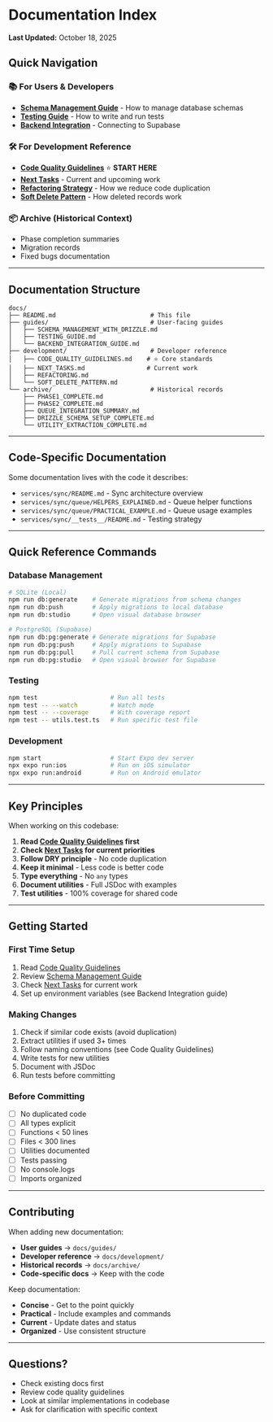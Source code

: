 # Documentation Index

**Last Updated:** October 18, 2025

## Quick Navigation

### 📚 For Users & Developers
- **[Schema Management Guide](guides/SCHEMA_MANAGEMENT_WITH_DRIZZLE.md)** - How to manage database schemas
- **[Testing Guide](guides/TESTING_GUIDE.md)** - How to write and run tests
- **[Backend Integration](guides/BACKEND_INTEGRATION_GUIDE.md)** - Connecting to Supabase

### 🛠️ For Development Reference
- **[Code Quality Guidelines](development/CODE_QUALITY_GUIDELINES.md)** ⭐ **START HERE**
- **[Next Tasks](development/NEXT_TASKS.md)** - Current and upcoming work
- **[Refactoring Strategy](development/REFACTORING.md)** - How we reduce code duplication
- **[Soft Delete Pattern](development/SOFT_DELETE_PATTERN.md)** - How deleted records work

### 📦 Archive (Historical Context)
- Phase completion summaries
- Migration records
- Fixed bugs documentation

---

## Documentation Structure

```
docs/
├── README.md                          # This file
├── guides/                            # User-facing guides
│   ├── SCHEMA_MANAGEMENT_WITH_DRIZZLE.md
│   ├── TESTING_GUIDE.md
│   └── BACKEND_INTEGRATION_GUIDE.md
├── development/                       # Developer reference
│   ├── CODE_QUALITY_GUIDELINES.md    # ⭐ Core standards
│   ├── NEXT_TASKS.md                 # Current work
│   ├── REFACTORING.md
│   └── SOFT_DELETE_PATTERN.md
└── archive/                           # Historical records
    ├── PHASE1_COMPLETE.md
    ├── PHASE2_COMPLETE.md
    ├── QUEUE_INTEGRATION_SUMMARY.md
    ├── DRIZZLE_SCHEMA_SETUP_COMPLETE.md
    └── UTILITY_EXTRACTION_COMPLETE.md
```

---

## Code-Specific Documentation

Some documentation lives with the code it describes:

- `services/sync/README.md` - Sync architecture overview
- `services/sync/queue/HELPERS_EXPLAINED.md` - Queue helper functions
- `services/sync/queue/PRACTICAL_EXAMPLE.md` - Queue usage examples
- `services/sync/__tests__/README.md` - Testing strategy

---

## Quick Reference Commands

### Database Management
```bash
# SQLite (Local)
npm run db:generate    # Generate migrations from schema changes
npm run db:push        # Apply migrations to local database
npm run db:studio      # Open visual database browser

# PostgreSQL (Supabase)
npm run db:pg:generate # Generate migrations for Supabase
npm run db:pg:push     # Apply migrations to Supabase
npm run db:pg:pull     # Pull current schema from Supabase
npm run db:pg:studio   # Open visual browser for Supabase
```

### Testing
```bash
npm test                    # Run all tests
npm test -- --watch         # Watch mode
npm test -- --coverage      # With coverage report
npm test -- utils.test.ts   # Run specific test file
```

### Development
```bash
npm start                   # Start Expo dev server
npx expo run:ios            # Run on iOS simulator
npx expo run:android        # Run on Android emulator
```

---

## Key Principles

When working on this codebase:

1. **Read [Code Quality Guidelines](development/CODE_QUALITY_GUIDELINES.md) first**
2. **Check [Next Tasks](development/NEXT_TASKS.md) for current priorities**
3. **Follow DRY principle** - No code duplication
4. **Keep it minimal** - Less code is better code
5. **Type everything** - No `any` types
6. **Document utilities** - Full JSDoc with examples
7. **Test utilities** - 100% coverage for shared code

---

## Getting Started

### First Time Setup
1. Read [Code Quality Guidelines](development/CODE_QUALITY_GUIDELINES.md)
2. Review [Schema Management Guide](guides/SCHEMA_MANAGEMENT_WITH_DRIZZLE.md)
3. Check [Next Tasks](development/NEXT_TASKS.md) for current work
4. Set up environment variables (see Backend Integration guide)

### Making Changes
1. Check if similar code exists (avoid duplication)
2. Extract utilities if used 3+ times
3. Follow naming conventions (see Code Quality Guidelines)
4. Write tests for new utilities
5. Document with JSDoc
6. Run tests before committing

### Before Committing
- [ ] No duplicated code
- [ ] All types explicit
- [ ] Functions < 50 lines
- [ ] Files < 300 lines
- [ ] Utilities documented
- [ ] Tests passing
- [ ] No console.logs
- [ ] Imports organized

---

## Contributing

When adding new documentation:

- **User guides** → `docs/guides/`
- **Developer reference** → `docs/development/`
- **Historical records** → `docs/archive/`
- **Code-specific docs** → Keep with the code

Keep documentation:
- **Concise** - Get to the point quickly
- **Practical** - Include examples and commands
- **Current** - Update dates and status
- **Organized** - Use consistent structure

---

## Questions?

- Check existing docs first
- Review code quality guidelines
- Look at similar implementations in codebase
- Ask for clarification with specific context
